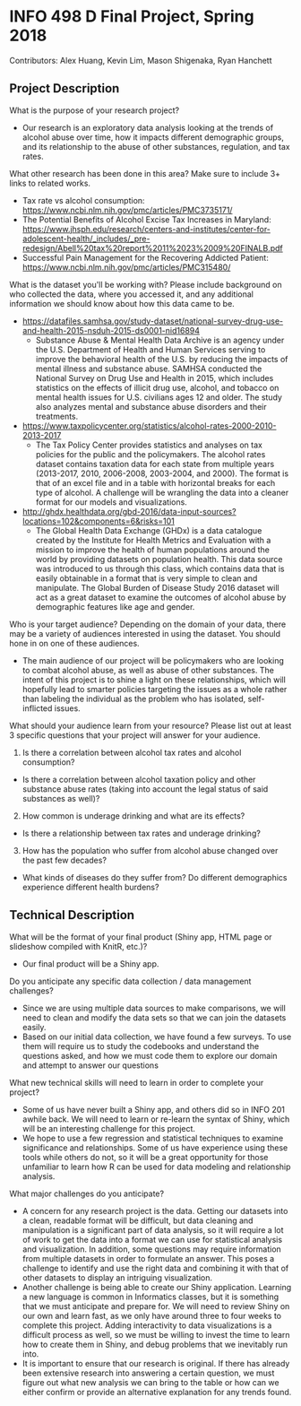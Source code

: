 # INFO 498 D Final Project, Spring 2018

Contributors: Alex Huang, Kevin Lim, Mason Shigenaka, Ryan Hanchett

## Project Description

What is the purpose of your research project?
* Our research is an exploratory data analysis looking at the trends of alcohol abuse over time, how it impacts different demographic groups, and its relationship to the abuse of other substances, regulation, and tax rates.

What other research has been done in this area? Make sure to include 3+ links to related works.
* Tax rate vs alcohol consumption: https://www.ncbi.nlm.nih.gov/pmc/articles/PMC3735171/
* The Potential Benefits of Alcohol Excise Tax Increases in Maryland: https://www.jhsph.edu/research/centers-and-institutes/center-for-adolescent-health/_includes/_pre-redesign/Abell%20tax%20report%2011%2023%2009%20FINALB.pdf
* Successful Pain Management for the Recovering Addicted Patient: https://www.ncbi.nlm.nih.gov/pmc/articles/PMC315480/

What is the dataset you'll be working with?  Please include background on who collected the data, where you accessed it, and any additional information we should know about how this data came to be.
* https://datafiles.samhsa.gov/study-dataset/national-survey-drug-use-and-health-2015-nsduh-2015-ds0001-nid16894
  * Substance Abuse & Mental Health Data Archive is an agency under the U.S. Department of Health and Human Services serving to improve the behavioral health of the U.S. by reducing the impacts of mental illness and substance abuse. SAMHSA conducted the National Survey on Drug Use and Health in 2015, which includes statistics on the effects of illicit drug use, alcohol, and tobacco on mental health issues for U.S. civilians ages 12 and older. The study also analyzes mental and substance abuse disorders and their treatments. 
* https://www.taxpolicycenter.org/statistics/alcohol-rates-2000-2010-2013-2017
  * The Tax Policy Center provides statistics and analyses on tax policies for the public and the policymakers. The alcohol rates dataset contains taxation data for each state from multiple years (2013-2017, 2010, 2006-2008, 2003-2004, and 2000). The format is that of an excel file and in a table with horizontal breaks for each type of alcohol. A challenge will be wrangling the data into a cleaner format for our models and visualizations.
* http://ghdx.healthdata.org/gbd-2016/data-input-sources?locations=102&components=6&risks=101
  * The Global Health Data Exchange (GHDx) is a data catalogue created by the Institute for Health Metrics and Evaluation with a mission to improve the health of human populations around the world by providing datasets on population health. This data source was introduced to us through this class, which contains data that is easily obtainable in a format that is very simple to clean and manipulate. The Global Burden of Disease Study 2016 dataset will act as a great dataset to examine the outcomes of alcohol abuse by demographic features like age and gender.

Who is your target audience?  Depending on the domain of your data, there may be a variety of audiences interested in using the dataset. You should hone in on one of these audiences.
* The main audience of our project will be policymakers who are looking to combat alcohol abuse, as well as abuse of other substances. The intent of this project is to shine a light on these relationships, which will hopefully lead to smarter policies targeting the issues as a whole rather than labeling the individual as the problem who has isolated, self-inflicted issues.

What should your audience learn from your resource? Please list out at least 3 specific questions that your project will answer for your audience.
1. Is there a correlation between alcohol tax rates and alcohol consumption?
  * Is there a correlation between alcohol taxation policy and other substance abuse rates (taking into account the legal status of said substances as well)?
2. How common is underage drinking and what are its effects? 
  * Is there a relationship between tax rates and underage drinking?
3. How has the population who suffer from alcohol abuse changed over the past few decades? 
  * What kinds of diseases do they suffer from? Do different demographics experience different health burdens?
 

## Technical Description
What will be the format of your final product (Shiny app, HTML page or slideshow compiled with KnitR, etc.)?
* Our final product will be a Shiny app.

Do you anticipate any specific data collection / data management challenges?
* Since we are using multiple data sources to make comparisons, we will need to clean and modify the data sets so that we can join the datasets easily.
* Based on our initial data collection, we have found a few surveys. To use them will require us to study the codebooks and understand the questions asked, and how we must code them to explore our domain and attempt to answer our questions

What new technical skills will need to learn in order to complete your project?
* Some of us have never built a Shiny app, and others did so in INFO 201 awhile back. We will need to learn or re-learn the syntax of Shiny, which will be an interesting challenge for this project.
* We hope to use a few regression and statistical techniques to examine significance and relationships. Some of us have experience using these tools while others do not, so it will be a great opportunity for those unfamiliar to learn how R can be used for data modeling and relationship analysis.

What major challenges do you anticipate?
* A concern for any research project is the data. Getting our datasets into a clean, readable format will be difficult, but data cleaning and manipulation is a significant part of data analysis, so it will require a lot of work to get the data into a format we can use for statistical analysis and visualization. In addition, some questions may require information from multiple datasets in order to formulate an answer. This poses a challenge to identify and use the right data and combining it with that of other datasets to display an intriguing visualization.
* Another challenge is being able to create our Shiny application. Learning a new language is common in Informatics classes, but it is something that we must anticipate and prepare for. We will need to review Shiny on our own and learn fast, as we only have around three to four weeks to complete this project. Adding interactivity to data visualizations is a difficult process as well, so we must be willing to invest the time to learn how to create them in Shiny, and debug problems that we inevitably run into.
* It is important to ensure that our research is original. If there has already been extensive research into answering a certain question, we must figure out what new analysis we can bring to the table or how can we either confirm or provide an alternative explanation for any trends found.

